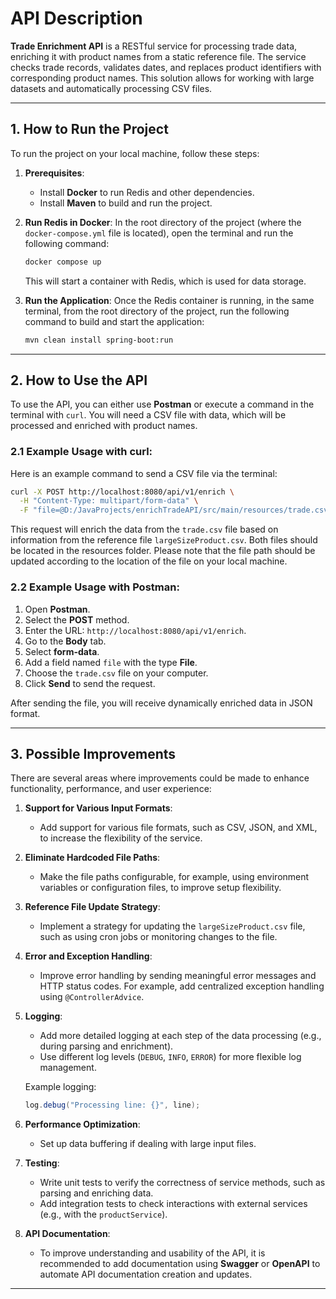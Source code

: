 ﻿

# **API Description**

**Trade Enrichment API** is a RESTful service for processing trade data, enriching it with product names from a static reference file. The service checks trade records, validates dates, and replaces product identifiers with corresponding product names. This solution allows for working with large datasets and automatically processing CSV files.

---

## 1. **How to Run the Project**

To run the project on your local machine, follow these steps:

1. **Prerequisites**:
   - Install **Docker** to run Redis and other dependencies.
   - Install **Maven** to build and run the project.

2. **Run Redis in Docker**:
   In the root directory of the project (where the `docker-compose.yml` file is located), open the terminal and run the following command:
   ```bash
   docker compose up
   ```
   This will start a container with Redis, which is used for data storage.

3. **Run the Application**:
   Once the Redis container is running, in the same terminal, from the root directory of the project, run the following command to build and start the application:
   ```bash
   mvn clean install spring-boot:run
   ```

---

## 2. **How to Use the API**

To use the API, you can either use **Postman** or execute a command in the terminal with `curl`. You will need a CSV file with data, which will be processed and enriched with product names.

### 2.1 **Example Usage with curl**:

Here is an example command to send a CSV file via the terminal:

```bash
curl -X POST http://localhost:8080/api/v1/enrich \
  -H "Content-Type: multipart/form-data" \
  -F "file=@D:/JavaProjects/enrichTradeAPI/src/main/resources/trade.csv"
```

This request will enrich the data from the `trade.csv` file based on information from the reference file `largeSizeProduct.csv`. Both files should be located in the resources folder. Please note that the file path should be updated according to the location of the file on your local machine.

### 2.2 **Example Usage with Postman**:

1. Open **Postman**.
2. Select the **POST** method.
3. Enter the URL: `http://localhost:8080/api/v1/enrich`.
4. Go to the **Body** tab.
5. Select **form-data**.
6. Add a field named `file` with the type **File**.
7. Choose the `trade.csv` file on your computer.
8. Click **Send** to send the request.

After sending the file, you will receive dynamically enriched data in JSON format.

---

## 3. **Possible Improvements**

There are several areas where improvements could be made to enhance functionality, performance, and user experience:

1. **Support for Various Input Formats**:
   - Add support for various file formats, such as CSV, JSON, and XML, to increase the flexibility of the service.

2. **Eliminate Hardcoded File Paths**:
   - Make the file paths configurable, for example, using environment variables or configuration files, to improve setup flexibility.

3. **Reference File Update Strategy**:
   - Implement a strategy for updating the `largeSizeProduct.csv` file, such as using cron jobs or monitoring changes to the file.

4. **Error and Exception Handling**:
   - Improve error handling by sending meaningful error messages and HTTP status codes. For example, add centralized exception handling using `@ControllerAdvice`.

5. **Logging**:
   - Add more detailed logging at each step of the data processing (e.g., during parsing and enrichment).
   - Use different log levels (`DEBUG`, `INFO`, `ERROR`) for more flexible log management.

   Example logging:
   ```java
   log.debug("Processing line: {}", line);
   ```

6. **Performance Optimization**:
   - Set up data buffering if dealing with large input files.

7. **Testing**:
   - Write unit tests to verify the correctness of service methods, such as parsing and enriching data.
   - Add integration tests to check interactions with external services (e.g., with the `productService`).

8. **API Documentation**:
   - To improve understanding and usability of the API, it is recommended to add documentation using **Swagger** or **OpenAPI** to automate API documentation creation and updates.

---